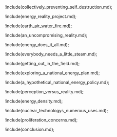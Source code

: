 !include(collectively_preventing_self_destruction.md);

!include(energy_reality_project.md);

!include(earth_air_water_fire.md);

!include(an_uncompromising_reality.md);

!include(energy_does_it_all.md);

!include(everybody_needs_a_little_steam.md);

!include(getting_out_in_the_field.md);

!include(exploring_a_national_energy_plan.md);

!include(a_hypothetical_national_energy_policy.md);

!include(perception_versus_reality.md);

!include(energy_density.md);

!include(nuclear_technologys_numerous_uses.md);

!include(proliferation_concerns.md);

!include(conclusion.md);
